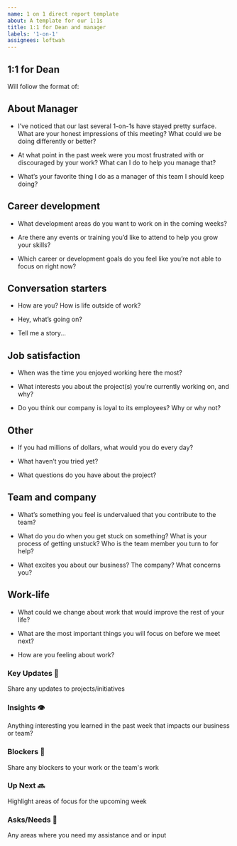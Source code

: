 ```yaml
---
name: 1 on 1 direct report template
about: A template for our 1:1s
title: 1:1 for Dean and manager
labels: '1-on-1'
assignees: loftwah
---
```


## 1:1 for Dean

Will follow the format of:

<!-- start of questions -->
## About Manager

- I’ve noticed that our last several 1-on-1s have stayed pretty surface. What are your honest impressions of this meeting? What could we be doing differently or better?

- At what point in the past week were you most frustrated with or discouraged by your work? What can I do to help you manage that?

- What’s your favorite thing I do as a manager of this team I should keep doing?

## Career development

- What development areas do you want to work on in the coming weeks?

- Are there any events or training you’d like to attend to help you grow your skills?

- Which career or development goals do you feel like you’re not able to focus on right now?

## Conversation starters

- How are you? How is life outside of work?

- Hey, what’s going on?

- Tell me a story...

## Job satisfaction

- When was the time you enjoyed working here the most?

- What interests you about the project(s) you’re currently working on, and why?

- Do you think our company is loyal to its employees? Why or why not?

## Other

- If you had millions of dollars, what would you do every day?

- What haven’t you tried yet?

- What questions do you have about the project?

## Team and company

- What’s something you feel is undervalued that you contribute to the team?

- What do you do when you get stuck on something? What is your process of getting unstuck? Who is the team member you turn to for help?

- What excites you about our business?  The company?  What concerns you?

## Work-life

- What could we change about work that would improve the rest of your life?

- What are the most important things you will focus on before we meet next?

- How are you feeling about work?

<!-- end of questions -->
### Key Updates 🔑

Share any updates to projects/initiatives

### Insights 👁

Anything interesting you learned in the past week that impacts our business or team?

### Blockers 🛑

Share any blockers to your work or the team's work

### Up Next 🔜

Highlight areas of focus for the upcoming week

### Asks/Needs 💬

Any areas where you need my assistance and or input
